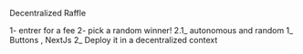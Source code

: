 Decentralized Raffle

<Writing the contracts>
1- entrer for a fee
2- pick a random winner!
	2.1_ autonomous and random
	
<Build the front end>
1_ Buttons , NextJs
2_ Deploy it in a decentralized context

